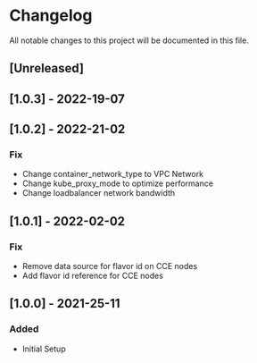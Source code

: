 # Changelog

All notable changes to this project will be documented in this file.

## [Unreleased]

## [1.0.3] - 2022-19-07

## [1.0.2] - 2022-21-02

### Fix

- Change container_network_type to VPC Network
- Change kube_proxy_mode to optimize performance
- Change loadbalancer network bandwidth

## [1.0.1] - 2022-02-02

### Fix

- Remove data source for flavor id on CCE nodes
- Add flavor id reference for CCE nodes

## [1.0.0] - 2021-25-11

### Added

- Initial Setup

